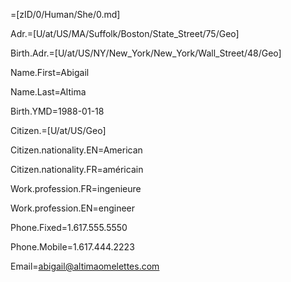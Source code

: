 =[zID/0/Human/She/0.md]

Adr.=[U/at/US/MA/Suffolk/Boston/State_Street/75/Geo]

Birth.Adr.=[U/at/US/NY/New_York/New_York/Wall_Street/48/Geo]

Name.First=Abigail

Name.Last=Altima

Birth.YMD=1988-01-18

Citizen.=[U/at/US/Geo]

Citizen.nationality.EN=American

Citizen.nationality.FR=américain

Work.profession.FR=ingenieure

Work.profession.EN=engineer

Phone.Fixed=1.617.555.5550

Phone.Mobile=1.617.444.2223

Email=abigail@altimaomelettes.com